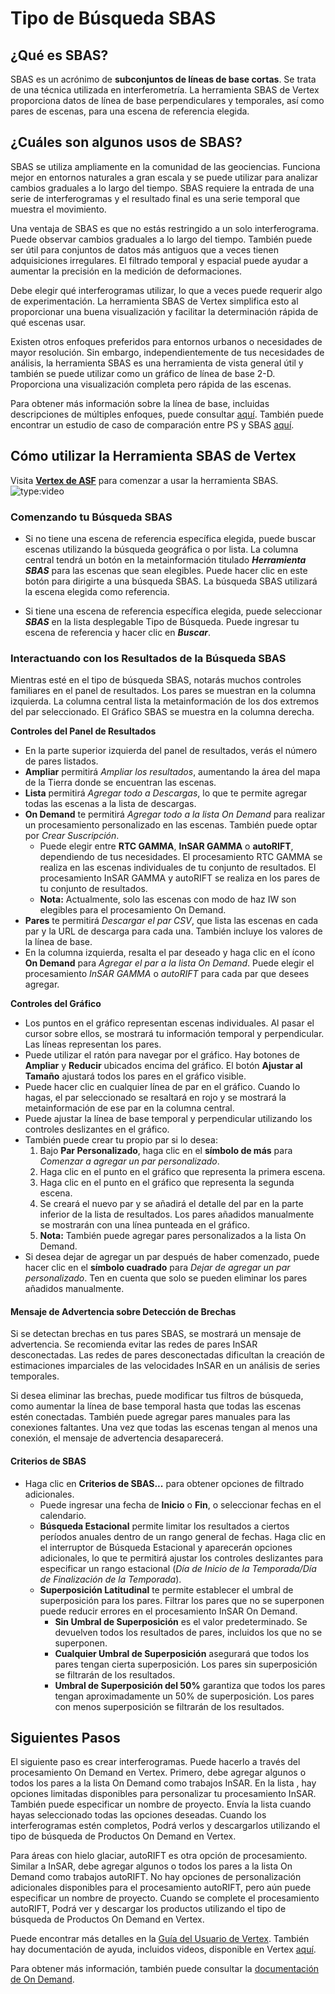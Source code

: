 # Tipo de Búsqueda SBAS

## ¿Qué es SBAS?
SBAS es un acrónimo de **subconjuntos de líneas de base cortas**. Se trata de una técnica utilizada en interferometría. La herramienta SBAS de Vertex proporciona datos de línea de base perpendiculares y temporales, así como pares de escenas, para una escena de referencia elegida.

## ¿Cuáles son algunos usos de SBAS?
SBAS se utiliza ampliamente en la comunidad de las geociencias. Funciona mejor en entornos naturales a gran escala y se puede utilizar para analizar cambios graduales a lo largo del tiempo. SBAS requiere la entrada de una serie de interferogramas y el resultado final es una serie temporal que muestra el movimiento.

Una ventaja de SBAS es que no estás restringido a un solo interferograma. Puede observar cambios graduales a lo largo del tiempo. También puede ser útil para conjuntos de datos más antiguos que a veces tienen adquisiciones irregulares. El filtrado temporal y espacial puede ayudar a aumentar la precisión en la medición de deformaciones.

Debe elegir qué interferogramas utilizar, lo que a veces puede requerir algo de experimentación. La herramienta SBAS de Vertex simplifica esto al proporcionar una buena visualización y facilitar la determinación rápida de qué escenas usar.

Existen otros enfoques preferidos para entornos urbanos o necesidades de mayor resolución. Sin embargo, independientemente de tus necesidades de análisis, la herramienta SBAS es una herramienta de vista general útil y también se puede utilizar como un gráfico de línea de base 2-D. Proporciona una visualización completa pero rápida de las escenas.

Para obtener más información sobre la línea de base, incluidas descripciones de múltiples enfoques, puede consultar [aquí](https://www.sciencedirect.com/science/article/pii/S0924271615002415). También puede encontrar un estudio de caso de comparación entre PS y SBAS [aquí](https://ieeexplore.ieee.org/document/5692806).

## Cómo utilizar la Herramienta SBAS de Vertex
Visita **[Vertex de ASF](https://search.asf.alaska.edu)** para comenzar a usar la herramienta SBAS.
![type:video](https://www.youtube.com/embed/bQPdtuobdcg)

### **Comenzando tu Búsqueda SBAS**

- Si no tiene una escena de referencia específica elegida, puede buscar escenas utilizando la búsqueda geográfica o por lista. La columna central tendrá un botón en la metainformación titulado ***Herramienta SBAS*** para las escenas que sean elegibles. Puede hacer clic en este botón para dirigirte a una búsqueda SBAS. La búsqueda SBAS utilizará la escena elegida como referencia.

- Si tiene una escena de referencia específica elegida, puede seleccionar ***SBAS*** en la lista desplegable Tipo de Búsqueda. Puede ingresar tu escena de referencia y hacer clic en ***Buscar***.

### **Interactuando con los Resultados de la Búsqueda SBAS**
Mientras esté en el tipo de búsqueda SBAS, notarás muchos controles familiares en el panel de resultados. Los pares se muestran en la columna izquierda. La columna central lista la metainformación de los dos extremos del par seleccionado. El Gráfico SBAS se muestra en la columna derecha.

**Controles del Panel de Resultados**

- En la parte superior izquierda del panel de resultados, verás el número de pares listados.
- **Ampliar** permitirá *Ampliar los resultados*, aumentando la área del mapa de la Tierra donde se encuentran las escenas.
- **Lista** permitirá *Agregar todo a Descargas*, lo que te permite agregar todas las escenas a la lista de descargas.
- **On Demand** te permitirá *Agregar todo a la lista On Demand* para realizar un procesamiento personalizado en las escenas. También puede optar por *Crear Suscripción*.
	- Puede elegir entre **RTC GAMMA**, **InSAR GAMMA** o **autoRIFT**, dependiendo de tus necesidades. El procesamiento RTC GAMMA se realiza en las escenas individuales de tu conjunto de resultados. El procesamiento InSAR GAMMA y autoRIFT se realiza en los pares de tu conjunto de resultados.
	- **Nota:** Actualmente, solo las escenas con modo de haz IW son elegibles para el procesamiento On Demand.
- **Pares** te permitirá *Descargar el par CSV*, que lista las escenas en cada par y la URL de descarga para cada una. También incluye los valores de la línea de base.
- En la columna izquierda, resalta el par deseado y haga clic en el ícono **On Demand** para *Agregar el par a la lista On Demand*. Puede elegir el procesamiento *InSAR GAMMA* o *autoRIFT* para cada par que desees agregar.

**Controles del Gráfico**

- Los puntos en el gráfico representan escenas individuales. Al pasar el cursor sobre ellos, se mostrará tu información temporal y perpendicular. Las líneas representan los pares.
- Puede utilizar el ratón para navegar por el gráfico. Hay botones de **Ampliar** y **Reducir** ubicados encima del gráfico. El botón **Ajustar al Tamaño** ajustará todos los pares en el gráfico visible.
- Puede hacer clic en cualquier línea de par en el gráfico. Cuando lo hagas, el par seleccionado se resaltará en rojo y se mostrará la metainformación de ese par en la columna central.
- Puede ajustar la línea de base temporal y perpendicular utilizando los controles deslizantes en el gráfico.
- También puede crear tu propio par si lo desea:
	1. Bajo **Par Personalizado**, haga clic en el **símbolo de más** para *Comenzar a agregar un par personalizado*.
	7. Haga clic en el punto en el gráfico que representa la primera escena.
	2. Haga clic en el punto en el gráfico que representa la segunda escena.
	3. Se creará el nuevo par y se añadirá el detalle del par en la parte inferior de la lista de resultados. Los pares añadidos manualmente se mostrarán con una línea punteada en el gráfico.
	4. **Nota:** También puede agregar pares personalizados a la lista On Demand.
- Si desea dejar de agregar un par después de haber comenzado, puede hacer clic en el **símbolo cuadrado** para *Dejar de agregar un par personalizado*. Ten en cuenta que solo se pueden eliminar los pares añadidos manualmente.

#### Mensaje de Advertencia sobre Detección de Brechas

Si se detectan brechas en tus pares SBAS, se mostrará un mensaje de advertencia. Se recomienda evitar las redes de pares InSAR desconectadas. Las redes de pares desconectadas dificultan la creación de estimaciones imparciales de las velocidades InSAR en un análisis de series temporales.

Si desea eliminar las brechas, puede modificar tus filtros de búsqueda, como aumentar la línea de base temporal hasta que todas las escenas estén conectadas. También puede agregar pares manuales para las conexiones faltantes. Una vez que todas las escenas tengan al menos una conexión, el mensaje de advertencia desaparecerá.

#### Criterios de SBAS

- Haga clic en **Criterios de SBAS...** para obtener opciones de filtrado adicionales.
	- Puede ingresar una fecha de **Inicio** o **Fin**, o seleccionar fechas en el calendario.
	- **Búsqueda Estacional** permite limitar los resultados a ciertos períodos anuales dentro de un rango general de fechas. Haga clic en el interruptor de Búsqueda Estacional y aparecerán opciones adicionales, lo que te permitirá ajustar los controles deslizantes para especificar un rango estacional (*Día de Inicio de la Temporada/Día de Finalización de la Temporada*).
	- **Superposición Latitudinal** te permite establecer el umbral de superposición para los pares. Filtrar los pares que no se superponen puede reducir errores en el procesamiento InSAR On Demand.
		- **Sin Umbral de Superposición** es el valor predeterminado. Se devuelven todos los resultados de pares, incluidos los que no se superponen.
		- **Cualquier Umbral de Superposición** asegurará que todos los pares tengan cierta superposición. Los pares sin superposición se filtrarán de los resultados.
		- **Umbral de Superposición del 50%** garantiza que todos los pares tengan aproximadamente un 50% de superposición. Los pares con menos superposición se filtrarán de los resultados.

## Siguientes Pasos
El siguiente paso es crear interferogramas. Puede hacerlo a través del procesamiento On Demand en Vertex. Primero, debe agregar algunos o todos los pares a la lista On Demand como trabajos InSAR. En la lista , hay opciones limitadas disponibles para personalizar tu procesamiento InSAR. También puede especificar un nombre de proyecto. Envía la lista  cuando hayas seleccionado todas las opciones deseadas. Cuando los interferogramas estén completos, Podrá verlos y descargarlos utilizando el tipo de búsqueda de Productos On Demand en Vertex.

Para áreas con hielo glaciar, autoRIFT es otra opción de procesamiento. Similar a InSAR, debe agregar algunos o todos los pares a la lista On Demand como trabajos autoRIFT. No hay opciones de personalización adicionales disponibles para el procesamiento autoRIFT, pero aún puede especificar un nombre de proyecto. Cuando se complete el procesamiento autoRIFT, Podrá ver y descargar los productos utilizando el tipo de búsqueda de Productos On Demand en Vertex.

Puede encontrar más detalles en la [Guía del Usuario de Vertex](/vertex/manual). También hay documentación de ayuda, incluidos videos, disponible en Vertex [aquí](https://search.asf.alaska.edu/#/?maxResults=250&topic=onDemand).

Para obtener más información, también puede consultar la [documentación de On Demand](https://hyp3-docs.asf.alaska.edu/).
